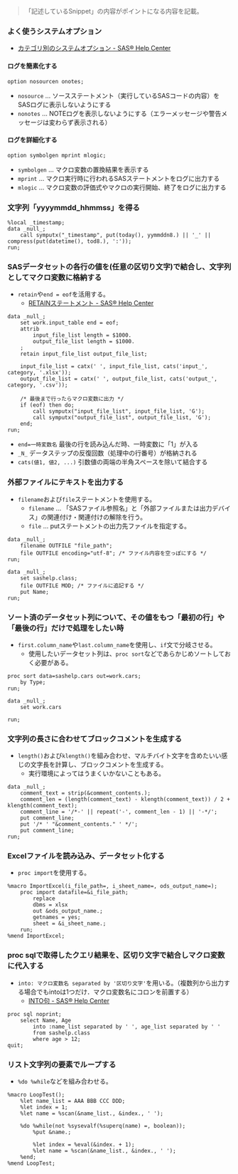 > 「記述しているSnippet」の内容がポイントになる内容を記載。

### よく使うシステムオプション
- [カテゴリ別のシステムオプション - SAS® Help Center](https://go.documentation.sas.com/doc/ja/pgmsascdc/9.4_3.5/lesysoptsref/p0r3gu6wvyq0l0n1gkadgl7iukfm.htm)

#### ログを簡素化する

``` sas
option nosourcen onotes;
```

- `nosource` ... ソースステートメント（実行しているSASコードの内容）をSASログに表示しないようにする
- `nonotes` ... NOTEログを表示しないようにする（エラーメッセージや警告メッセージは変わらず表示される）

#### ログを詳細化する

``` sas
option symbolgen mprint mlogic;
```

- `symbolgen` ... マクロ変数の置換結果を表示する
- `mprint` ... マクロ実行時に行われるSASステートメントをログに出力する
- `mlogic` ... マクロ変数の評価式やマクロの実行開始、終了をログに出力する

### 文字列「yyyymmdd_hhmmss」を得る

``` sas
%local _timestamp;
data _null_;
    call symputx("_timestamp", put(today(), yymmddn8.) || '_' || compress(put(datetime(), tod8.), ':'));
run;
```

### SASデータセットの各行の値を(任意の区切り文字)で結合し、文字列としてマクロ変数に格納する
- `retain`や`end = eof`を活用する。
  - [RETAINステートメント - SAS® Help Center](https://go.documentation.sas.com/doc/ja/pgmsascdc/9.4_3.5/lestmtsref/p0t2ac0tfzcgbjn112mu96hkgg9o.htm) 

``` sas
data _null_;
    set work.input_table end = eof;
    attrib
        input_file_list length = $1000.
        output_file_list length = $1000.
    ;
    retain input_file_list output_file_list;

    input_file_list = catx(' ', input_file_list, cats('input_', category, '.xlsx'));
    output_file_list = catx(' ', output_file_list, cats('output_', category, '.csv'));

    /* 最後まで行ったらマクロ変数に出力 */
    if (eof) then do;
        call symputx("input_file_list", input_file_list, 'G');
        call symputx("output_file_list", output_file_list, 'G');
    end;
run;
```

- `end=一時変数名` 最後の行を読み込んだ時、一時変数に「1」が入る
- `_N_` データステップの反復回数（処理中の行番号）が格納される
- `cats(値1, 値2, ...)` 引数値の両端の半角スペースを除いて結合する

### 外部ファイルにテキストを出力する
- `filename`および`file`ステートメントを使用する。
  - `filename` ... 「SASファイル参照名」と「外部ファイルまたは出力デバイス」の関連付け・関連付けの解除を行う。
  - `file` ... putステートメントの出力先ファイルを指定する。
 
```sas
data _null_;
    filename OUTFILE "file_path";
    file OUTFILE encoding="utf-8"; /* ファイル内容を空っぽにする */
run;

data _null_;
    set sashelp.class;
    file OUTFILE MOD; /* ファイルに追記する */
    put Name;
run;
```

### ソート済のデータセット列について、その値をもつ「最初の行」や「最後の行」だけで処理をしたい時
- `first.column_name`や`last.column_name`を使用し、`if`文で分岐させる。
  - 使用したいデータセット列は、`proc sort`などであらかじめソートしておく必要がある。

``` sas
proc sort data=sashelp.cars out=work.cars;
    by Type;
run;

data _null_;
    set work.cars

run;
```


### 文字列の長さに合わせてブロックコメントを生成する

- `length()`および`klength()`を組み合わせ、マルチバイト文字を含めたいい感じの文字長を計算し、ブロックコメントを生成する。
  - 実行環境によってはうまくいかないこともある。

``` sas
data _null_;
    comment_text = strip(&comment_contents.);
    comment_len = (length(comment_text) - klength(comment_text)) / 2 + klength(comment_text);
    comment_line = '/*-' || repeat('-', comment_len - 1) || '-*/';
    put comment_line;
    put '/* ' "&comment_contents." ' */';
    put comment_line;
run;
```


### Excelファイルを読み込み、データセット化する
- `proc import`を使用する。

``` sas
%macro ImportExcel(i_file_path=, i_sheet_name=, ods_output_name=);
    proc import datafile=&i_file_path;
        replace
        dbms = xlsx
        out &ods_output_name.;
        getnames = yes;
        sheet = &i_sheet_name.;
    run;
%mend ImportExcel;
```

### proc sqlで取得したクエリ結果を、区切り文字で結合しマクロ変数に代入する
- `into: マクロ変数名 separated by '区切り文字'`を用いる。（複数列から出力する場合でもintoは1つだけ．マクロ変数名にコロンを前置する）
  - [INTO句 - SAS® Help Center](https://go.documentation.sas.com/doc/ja/pgmsascdc/9.4_3.5/mcrolref/n1y2jszlvs4hugn14nooftfrxhp3.htm) 

``` sas
proc sql noprint;
    select Name, Age
        into :name_list separated by ' ', age_list separated by ' '
        from sashelp.class
        where age > 12;
quit;
```

### リスト文字列の要素でループする
- `%do %while`などを組み合わせる。

``` sas
%macro LoopTest();
    %let name_list = AAA BBB CCC DDD;
    %let index = 1;
    %let name = %scan(&name_list., &index., ' ');

    %do %while(not %sysevalf(%superq(name) =, boolean));
        %put &name.;

        %let index = %eval(&index. + 1);
        %let name = %scan(&name_list., &index., ' ');
    %end;
%mend LoopTest;
```

